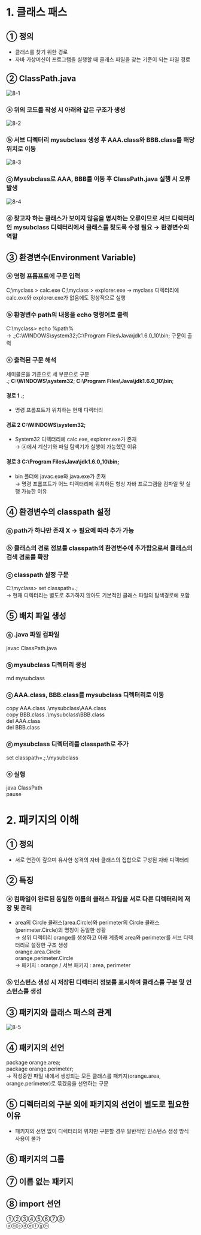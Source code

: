 # 1. 클래스 패스  
## ① 정의  
  - 클래스를 찾기 위한 경로  
  - 자바 가상머신이 프로그램을 실행할 때 클래스 파일을 찾는 기준이 되는 파일 경로  
## ② ClassPath.java  
![8-1](https://user-images.githubusercontent.com/48504392/67634122-54851b80-f8fb-11e9-972e-e0488aa007c1.png)  
### ⓐ 위의 코드를 작성 시 아래와 같은 구조가 생성  
![8-2](https://user-images.githubusercontent.com/48504392/67634149-9746f380-f8fb-11e9-8329-54f43eef2010.png)  
### ⓑ 서브 디렉터리 mysubclass 생성 후 AAA.class와 BBB.class를 해당 위치로 이동 
![8-3](https://user-images.githubusercontent.com/48504392/67634161-c3627480-f8fb-11e9-90ef-842ad8e1e918.png)  
### ⓒ Mysubclass로 AAA, BBB를 이동 후 ClassPath.java 실행 시 오류 발생  
![8-4](https://user-images.githubusercontent.com/48504392/67634170-d2492700-f8fb-11e9-98d3-d32a2dc542a0.png)  
### ⓓ 찾고자 하는 클래스가 보이지 않음을 명시하는 오류이므로 서브 디렉터리인 mysubclass 디렉터리에서 클래스를 찾도록 수정 필요  → 환경변수의 역할  
## ③ 환경변수(Environment Variable)  
### ⓐ 명령 프롬프트에 구문 입력  
  C;\myclass > calc.exe
  C;\myclass > explorer.exe 
  → myclass 디렉터리에 calc.exe와 explorer.exe가 없음에도 정상적으로 실행
### ⓑ 환경변수 path의 내용을 echo 명령어로 출력  
  C:\myclass> echo %path%  
  → .;C:\WINDOWS\system32;C:\Program Files\Java\jdk1.6.0_10\bin; 구문이 출력  
### ⓒ 출력된 구문 해석  
  세미콜론을 기준으로 세 부분으로 구분  
  **.**; **C:\WINDOWS\system32**; **C:\Program Files\Java\jdk1.6.0_10\bin**;  
#### 경로 1 .;
- 명령 프롬프트가 위치하는 현재 디렉터리  
#### 경로 2 C:\WINDOWS\system32;  
- System32 디렉터리에 calc.exe, explorer.exe가 존재  
  → ⓐ에서 계산기와 파일 탐색기가 실행이 가능했던 이유  
#### 경로 3 C:\Program Files\Java\jdk1.6.0_10\bin;  
- bin 폴더에 javac.exe와 java.exe가 존재  
  → 명령 프롬프트가 어느 디렉터리에 위치하든 항상 자바 프로그램을 컴파일 및 실행 가능한 이유  
## ④ 환경변수의 classpath 설정  
### ⓐ path가 하나만 존재 X → 필요에 따라 추가 가능  
### ⓑ 클래스의 경로 정보를 classpath의 환경변수에 추가함으로써 클래스의 검색 경로를 확장  
### ⓒ classpath 설정 구문  
C:\myclass> set classpath=.;  
→ 현재 디렉터리는 별도로 추가하지 않아도 기본적인 클래스 파일의 탐색경로에 포함  
## ⑤ 배치 파일 생성  
### ⓐ .java 파일 컴파일  
javac ClassPath.java  
### ⓑ mysubclass 디렉터리 생성  
md mysubclass  
### ⓒ AAA.class, BBB.class를 mysubclass 디렉터리로 이동  
copy AAA.class .\mysubclass\AAA.class  
copy BBB.class .\mysubclass\BBB.class  
del AAA.class  
del BBB.class  
### ⓓ mysubclass 디렉터리를 classpath로 추가  
set classpath=.;.\mysubclass  
### ⓔ 실행  
java ClassPath  
pause  

# 2. 패키지의 이해  
## ① 정의  
- 서로 연관이 깊으며 유사한 성격의 자바 클래스의 집합으로 구성된 자바 디렉터리  
## ② 특징  
### ⓐ 컴파일이 완료된 동일한 이름의 클래스 파일을 서로 다른 디렉터리에 저장 및 관리  
- area의 Circle 클래스(area.Circle)와 perimeter의 Circle 클래스(perimeter.Circle)의 명칭이 동일한 상황  
→ 상위 디렉터리 orange를 생성하고 아래 계층에 area와 perimeter를 서브 디렉터리로 설정한 구조 생성  
orange.area.Circle  
orange.perimeter.Circle  
→ 패키지 : orange / 서브 패키지 : area, perimeter  
### ⓑ 인스턴스 생성 시 저장된 디렉터리 정보를 표시하여 클래스를 구분 및 인스턴스를 생성  
## ③ 패키지와 클래스 패스의 관계  
![8-5](https://user-images.githubusercontent.com/48504392/67634262-de81b400-f8fc-11e9-9bfc-418cbe3d1c3e.png)  
## ④ 패키지의 선언  
package orange.area;  
package orange.perimeter;  
→ 작성중인 파일 내에서 생성되는 모든 클래스를 패키지(orange.area, orange.perimeter)로 묶겠음을 선언하는 구문  
## ⑤ 디렉터리의 구분 외에 패키지의 선언이 별도로 필요한 이유  
- 패키지의 선언 없이 디렉터리의 위치만 구분할 경우 일반적인 인스턴스 생성 방식 사용이 불가  
## ⑥ 패키지의 그룹  
## ⑦ 이름 없는 패키지  
## ⑧ import 선언  
①②③④⑤⑥⑦⑧  
ⓐⓑⓒⓓⓔⓕⓖⓗ  
